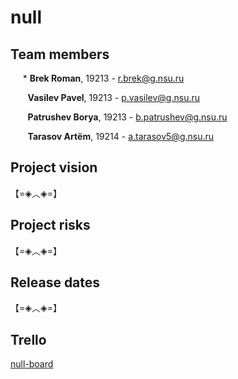 # null


## Team members
&nbsp;&nbsp;&nbsp;&nbsp;&nbsp;* **Brek Roman**, 19213 - r.brek@g.nsu.ru

&nbsp;&nbsp;&nbsp;&nbsp;&nbsp;&nbsp; **Vasilev Pavel**, 19213 - p.vasilev@g.nsu.ru

&nbsp;&nbsp;&nbsp;&nbsp;&nbsp;&nbsp; **Patrushev Borya**, 19213 -  b.patrushev@g.nsu.ru

&nbsp;&nbsp;&nbsp;&nbsp;&nbsp;&nbsp; **Tarasov Artёm**, 19214 -  a.tarasov5@g.nsu.ru

## Project vision
【=◈︿◈=】

## Project risks
【=◈︿◈=】

## Release dates
【=◈︿◈=】

## Trello
[null-board](https://trello.com/b/AjHWnnq4/title-null)
